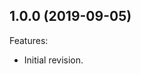 ## 1.0.0 (2019-09-05)
Features:
  - Initial revision.

<!--
    Markdown
    Copyright 2016-2018 IS2T. All rights reserved.
    For demonstration purpose only.
    IS2T PROPRIETARY. Use is subject to license terms.
-->
